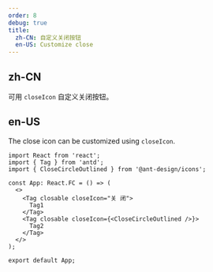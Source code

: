 ```yaml
---
order: 8
debug: true
title:
  zh-CN: 自定义关闭按钮
  en-US: Customize close
---
```


## zh-CN

可用 `closeIcon` 自定义关闭按钮。

## en-US

The close icon can be customized using `closeIcon`.

```tsx
import React from 'react';
import { Tag } from 'antd';
import { CloseCircleOutlined } from '@ant-design/icons';

const App: React.FC = () => (
  <>
    <Tag closable closeIcon="关 闭">
      Tag1
    </Tag>
    <Tag closable closeIcon={<CloseCircleOutlined />}>
      Tag2
    </Tag>
  </>
);

export default App;
```
